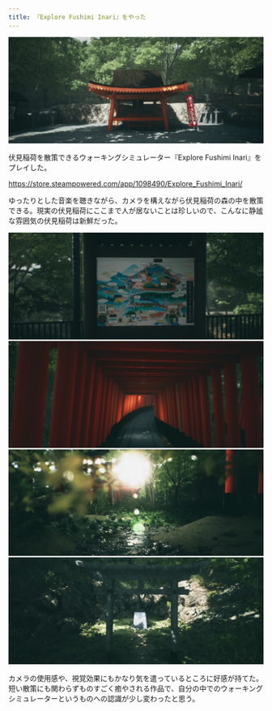 ```yaml
---
title: 『Explore Fushimi Inari』をやった
---
```


![](/images/2020-01-07-explore-fushimi-inari-3.jpg)

伏見稲荷を散策できるウォーキングシミュレーター『Explore Fushimi Inari』をプレイした。

https://store.steampowered.com/app/1098490/Explore_Fushimi_Inari/

ゆったりとした音楽を聴きながら、カメラを構えながら伏見稲荷の森の中を散策できる。現実の伏見稲荷にここまで人が居ないことは珍しいので、こんなに静謐な雰囲気の伏見稲荷は新鮮だった。

![](/images/2020-01-07-explore-fushimi-inari-2.jpg)
![](/images/2020-01-07-explore-fushimi-inari-1.jpg)
![](/images/2020-01-07-explore-fushimi-inari-4.jpg)
![](/images/2020-01-07-explore-fushimi-inari-5.jpg)

カメラの使用感や、視覚効果にもかなり気を遣っているところに好感が持てた。短い散策にも関わらずものすごく癒やされる作品で、自分の中でのウォーキングシミュレーターというものへの認識が少し変わったと思う。
